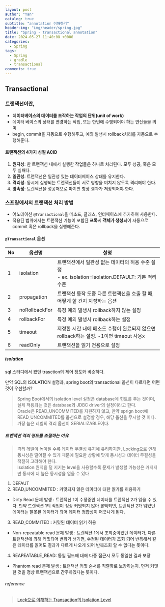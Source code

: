 ```yaml
---
layout: post
author: "Yan"
catalog: true
subtitle: "annotation 이해하기"
header-img: "img/header/spring.jpg"
title: "Spring - transactional annotation"
date: 2024-05-27 11:40:08 +0000
categories:
  - Spring
tags:
  - Spring
  - gradle
  - transactional
comments: true
---
```


## Transactional

### 트랜잭션이란,

- **데이터베이스의 데이터를 조작하는 작업의 단위(unit of work)**
- 데이터 베이스의 상태를 변경하는 작업, 또는 한번에 수행되어야 하는 연산들을 의미
- begin, commit을 자동으로 수행해주고, 예외 발생시 rollback처리를 자동으로 수행해준다.

#### 트랜잭션의 4가지 성질 **ACID**

1. **원자성**: 한 트랜잭션 내에서 실행한 작업들은 하나로 처리된다. 모두 성공, 혹은 모두 실패다.
2. **일관성**: 트랜잭션은 일관성 있는 데이터베이스 상태를 유지한다.
3. **격리성**: 동시에 실행되는 트랜잭션들이 서로 영향을 미치지 않도록 격리해야 한다.
4. **영속성**: 트랜잭션을 성공저으로 마치면 항상 결과가 저장되어야 한다.

### 스프링에서의 트랜잭션 처리 방법

- 어노테이션 `@Transactional`을 메소드, 클래스, 인터페이스에 추가하여 사용한다.
- 적용된 범위에서는 트랜잭션 기능이 포함된 **프록시 객체가 생성**되어 자동으로 commit 혹은 rollback을 실행해준다.

#### `@Transactional` 옵션

| No | 옵션명 | 설명 |
| -------- | -------- | -------- |
| 1    | isolation     | 트랜잭션에서 일관성 없는 데이터의 허용 수준 설정<br/> - ex. isolation=Isolation.DEFAULT: 기본 격리 수준|
| 2    | propagation     | 트랜잭션 동작 도중 다른 트랜잭션을 호출 할 때, 어떻게 할 건지 지정하는 옵션     |
| 3    | noRollbackFor     | 특정 예외 발생시 rollback하지 않는 설정     |
| 4    | rollbackFor     | 특정 예외 발생시 rollback하는 설정     |
| 5    | timeout     | 지정한 시간 내에 메소드 수행이 완료되지 않으면 rollback하는 설정. -1이면 timeout 사용x     |
| 6    | readOnly     | 트랜잭션을 읽기 전용으로 설정     |


##### isolation

sql 스터디에서 봤던 trasction의 제어 정도와 비슷하다.

만약 SQL의 ISOLATION 설정과, spring boot의 transactional 옵션이 다르다면 어떤 것이 우선할까?

> Spring Boot에서의 isolation level 설정은 database에 힌트를 주는 것이며, 실제 적용되는 것은 database와 JDBC driver의 설정이라고 한다.  
> Oracle은 READ_UNCOMMITED를 지원하지 않고, 만약 sprign boot에 READ_UNCOMMITED를 옵션으로 설정할 경우, 해당 옵션을 무시할 것 이다.  
> 가장 높은 레벨의 격리 옵션이 SERIALIZABLE이다.

##### 트랜잭션 격리 정도를 조절하는 이유

> 격리 레벨이 높아질 수록 데이터 무결성 유지에 유리하지만, Locking으로 인해 동시성은 떨어질 수 있기 때문에 필요한 상황에 맞게 동시성과 데이터 무결성을 적절히 고려해야 한다.  
> Isolation 원칙을 덜 지키는 level을 사용할수록 문제가 발생할 가능성은 커지지만 동시에 더 높은 동시성을 얻을 수 있다

1. DEFAUT
2. READ_UNCOMMITED : 커밋되지 않은 데이터에 대한 읽기를 허용하기
  - Dirty Read 문제 발생 : 트랜잭션 1이 수정중인 데이터를 트랜잭션 2가 읽을 수 있다. 만약 드랜잭션 1의 작업이 정상 커밋되지 않아 롤백되면, 트랜잭션 2가 읽었던 데이터는 잘못된 데이터가 되어 데이터 정합성이 어긋나게 된다.
3. READ_COMMITED : 커밋된 데이터 읽기 허용
  - Non-repeatable read 문제 발생 : 트랜잭션 1에서 조회중이었던 데이터가, 다른 트랜잭션에 의해 커밋되어 변화가 생기면, 수정된 데이터가 조회 되어 반복해서 같은 데이터를 읽어도 결과가 다르게 나오게 되어 반복조회 할 수 없다는 뜻이다.
4. REAPEATABLE_READ: 동일 필드에 대해 다중 접근시 모두 동일한 결과 보장
  - Phantom read 문제 발생 : 트랜잭션 커밋 순서를 직렬화로 보장하는지. 먼저 커밋한 것을 정상 트랜잭션으로 간주하겠다는 뜻이다.

###### reference
>[Lock으로 이해하는 Transaction의 Isolation Level](https://suhwan.dev/2019/06/09/transaction-isolation-level-and-lock/)